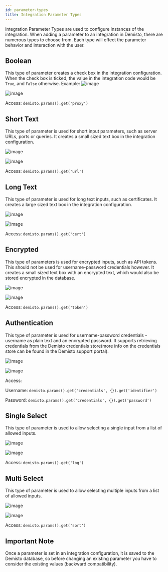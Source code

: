 ```yaml
---
id: parameter-types
title: Integration Parameter Types
---
```


Integration Parameter Types are used to configure instances of the integration. When adding a parameter to an integration in Demisto, there are numerous types to choose from.
Each type will effect the parameter behavior and interaction with the user. 

## Boolean

This type of parameter creates a check box in the integration configuration. When the check box is ticked, the value in
the integration code would be `True`, and `False` otherwise.
Example:
![image](https://user-images.githubusercontent.com/35098543/54881985-48654700-4e5e-11e9-8e1c-7a95d1b84328.png)

![image](https://user-images.githubusercontent.com/35098543/54881975-2966b500-4e5e-11e9-87c7-b9f2eadeef5d.png)

Access: `demisto.params().get('proxy')` 

## Short Text

This type of parameter is used for short input parameters, such as server URLs, ports or queries. It creates a small
sized text box in the integration configuration.

![image](https://user-images.githubusercontent.com/35098543/54881995-616df800-4e5e-11e9-8f15-475422b97066.png)

![image](https://user-images.githubusercontent.com/35098543/54882043-ac880b00-4e5e-11e9-9b59-8cb0f08594d4.png)

Access: `demisto.params().get('url')`

## Long Text

This type of parameter is used for long text inputs, such as certificates. It creates a large sized text box in the 
integration configuration.

![image](https://user-images.githubusercontent.com/35098543/54882097-4a7bd580-4e5f-11e9-80d7-4db8859bbab4.png)

![image](https://user-images.githubusercontent.com/35098543/54882114-68493a80-4e5f-11e9-89a0-1d2a7106980f.png)

Access: `demisto.params().get('cert')`

## Encrypted

This type of parameters is used for encrypted inputs, such as API tokens. This should not be used for username-password 
credentials however. It creates a small sized text box with an encrypted text, which would also be stored encrypted in
the database. 

![image](https://user-images.githubusercontent.com/35098543/54882368-f7575200-4e61-11e9-86e4-c5e33948f35e.png)

![image](https://user-images.githubusercontent.com/35098543/54882405-51581780-4e62-11e9-86a4-293c3eb59cbc.png)

Access: `demisto.params().get('token')`

## Authentication

This type of parameter is used for username-password credentials - username as plain text and an encrypted password. 
It supports retrieving credentials from the Demisto credentials store(more info on the credentials store can be found in
the Demisto support portal).

![image](https://user-images.githubusercontent.com/35098543/54882618-89f8f080-4e64-11e9-8bbc-e4974c9466a5.png)

![image](https://user-images.githubusercontent.com/35098543/54882634-ae54cd00-4e64-11e9-9194-ec7bee84ca76.png)

Access: 

Username: `demisto.params().get('credentials', {}).get('identifier')`

Password: `demisto.params().get('credentials', {}).get('password')`

## Single Select

This type of parameter is used to allow selecting a single input from a list of allowed inputs. 

![image](https://user-images.githubusercontent.com/35098543/54883090-3ee1dc00-4e6a-11e9-88b7-5bbce20702d9.png)

![image](https://user-images.githubusercontent.com/35098543/54883094-591bba00-4e6a-11e9-8066-945d82bba1e4.png)

Access: `demisto.params().get('log')`

## Multi Select

This type of parameter is used to allow selecting multiple inputs from a list of allowed inputs.

![image](https://user-images.githubusercontent.com/35098543/54883128-d810f280-4e6a-11e9-94b6-cd6dc43987e9.png)

![image](https://user-images.githubusercontent.com/35098543/54883139-f4ad2a80-4e6a-11e9-85c4-4eef17ab75ac.png)

Access: `demisto.params().get('sort')`

## Important Note

Once a parameter is set in an integration configuration, it is saved to the Demisto database, so before changing an existing
parameter you have to consider the existing values (backward compatibility).



